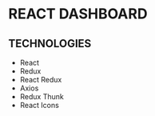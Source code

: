 # REACT DASHBOARD

## TECHNOLOGIES
- React
- Redux
- React Redux
- Axios
- Redux Thunk
- React Icons
